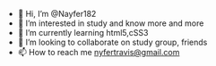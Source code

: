 - 👋 Hi, I’m @Nayfer182
- 👀 I’m interested in study and know more and more
- 🌱 I’m currently learning html5,cSS3
- 💞️ I’m looking to collaborate on study group, friends
- 📫 How to reach me nyfertravis@gmail.com

<!---
Nayfer182/Nayfer182 is a ✨ special ✨ repository because its `README.md` (this file) appears on your GitHub profile.
You can click the Preview link to take a look at your changes.
--->
